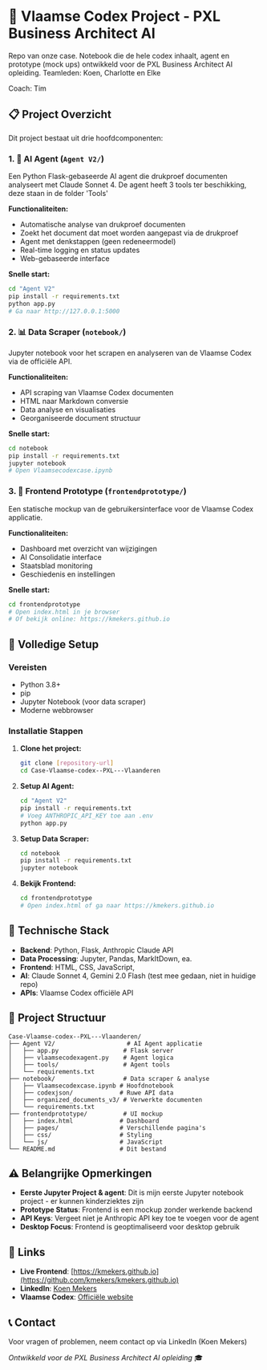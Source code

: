 # 🦁 Vlaamse Codex Project - PXL Business Architect AI

Repo van onze case. Notebook die de hele codex inhaalt, agent en prototype (mock ups) ontwikkeld voor de PXL Business Architect AI opleiding.
Teamleden: Koen, Charlotte en Elke

Coach: Tim

## 📋 Project Overzicht

Dit project bestaat uit drie hoofdcomponenten:

### 1. 🤖 AI Agent (`Agent V2/`)
Een Python Flask-gebaseerde AI agent die drukproef documenten analyseert met Claude Sonnet 4.
De agent heeft 3 tools ter beschikking, deze staan in de folder 'Tools'

**Functionaliteiten:**
- Automatische analyse van drukproef documenten
- Zoekt het document dat moet worden aangepast via de drukproef
- Agent met denkstappen (geen redeneermodel)
- Real-time logging en status updates
- Web-gebaseerde interface

**Snelle start:**
```bash
cd "Agent V2"
pip install -r requirements.txt
python app.py
# Ga naar http://127.0.0.1:5000
```

### 2. 📊 Data Scraper (`notebook/`)
Jupyter notebook voor het scrapen en analyseren van de Vlaamse Codex via de officiële API.

**Functionaliteiten:**
- API scraping van Vlaamse Codex documenten
- HTML naar Markdown conversie
- Data analyse en visualisaties
- Georganiseerde document structuur

**Snelle start:**
```bash
cd notebook
pip install -r requirements.txt
jupyter notebook
# Open Vlaamsecodexcase.ipynb
```

### 3. 🎨 Frontend Prototype (`frontendprototype/`)
Een statische mockup van de gebruikersinterface voor de Vlaamse Codex applicatie.

**Functionaliteiten:**
- Dashboard met overzicht van wijzigingen
- AI Consolidatie interface
- Staatsblad monitoring
- Geschiedenis en instellingen

**Snelle start:**
```bash
cd frontendprototype
# Open index.html in je browser
# Of bekijk online: https://kmekers.github.io
```

## 🚀 Volledige Setup

### Vereisten
- Python 3.8+
- pip
- Jupyter Notebook (voor data scraper)
- Moderne webbrowser

### Installatie Stappen

1. **Clone het project:**
   ```bash
   git clone [repository-url]
   cd Case-Vlaamse-codex--PXL---Vlaanderen
   ```

2. **Setup AI Agent:**
   ```bash
   cd "Agent V2"
   pip install -r requirements.txt
   # Voeg ANTHROPIC_API_KEY toe aan .env
   python app.py
   ```

3. **Setup Data Scraper:**
   ```bash
   cd notebook
   pip install -r requirements.txt
   jupyter notebook
   ```

4. **Bekijk Frontend:**
   ```bash
   cd frontendprototype
   # Open index.html of ga naar https://kmekers.github.io
   ```

## 🔧 Technische Stack

- **Backend**: Python, Flask, Anthropic Claude API
- **Data Processing**: Jupyter, Pandas, MarkItDown, ea.
- **Frontend**: HTML, CSS, JavaScript, 
- **AI**: Claude Sonnet 4, Gemini 2.0 Flash (test mee gedaan, niet in huidige repo)
- **APIs**: Vlaamse Codex officiële API

## 📁 Project Structuur

```
Case-Vlaamse-codex--PXL---Vlaanderen/
├── Agent V2/                    # AI Agent applicatie
│   ├── app.py                  # Flask server
│   ├── vlaamsecodexagent.py    # Agent logica
│   ├── tools/                  # Agent tools
│   └── requirements.txt
├── notebook/                   # Data scraper & analyse
│   ├── Vlaamsecodexcase.ipynb # Hoofdnotebook
│   ├── codexjson/             # Ruwe API data
│   ├── organized_documents_v3/ # Verwerkte documenten
│   └── requirements.txt
├── frontendprototype/          # UI mockup
│   ├── index.html             # Dashboard
│   ├── pages/                 # Verschillende pagina's
│   ├── css/                   # Styling
│   └── js/                    # JavaScript
└── README.md                  # Dit bestand
```

## ⚠️ Belangrijke Opmerkingen

- **Eerste Jupyter Project & agent**: Dit is mijn eerste Jupyter notebook project - er kunnen kinderziektes zijn
- **Prototype Status**: Frontend is een mockup zonder werkende backend
- **API Keys**: Vergeet niet je Anthropic API key toe te voegen voor de agent
- **Desktop Focus**: Frontend is geoptimaliseerd voor desktop gebruik

## 🔗 Links

- **Live Frontend**: [https://kmekers.github.io](https://github.com/kmekers/kmekers.github.io)
- **LinkedIn**: [Koen Mekers](https://www.linkedin.com/in/koen-mekers-a350b018a/)
- **Vlaamse Codex**: [Officiële website](https://codex.vlaanderen.be/)


## 📞 Contact

Voor vragen of problemen, neem contact op via LinkedIn (Koen Mekers)


*Ontwikkeld voor de PXL Business Architect AI opleiding* 🎓 


